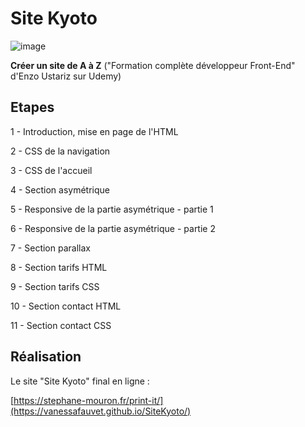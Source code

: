 # Site Kyoto

![image](https://github.com/user-attachments/assets/bfe76f2a-8a53-4085-a63a-56db0eaaa399)

**Créer un site de A à Z** ("Formation complète développeur Front-End" d'Enzo Ustariz sur Udemy)

## Etapes

1 - Introduction, mise en page de l'HTML

2 - CSS de la navigation

3 - CSS de l'accueil

4 - Section asymétrique

5 - Responsive de la partie asymétrique - partie 1

6 - Responsive de la partie asymétrique - partie 2

7 - Section parallax

8 - Section tarifs HTML

9 - Section tarifs CSS

10 - Section contact HTML

11 - Section contact CSS

## Réalisation

Le site "Site Kyoto" final en ligne :

[https://stephane-mouron.fr/print-it/](https://vanessafauvet.github.io/SiteKyoto/)

